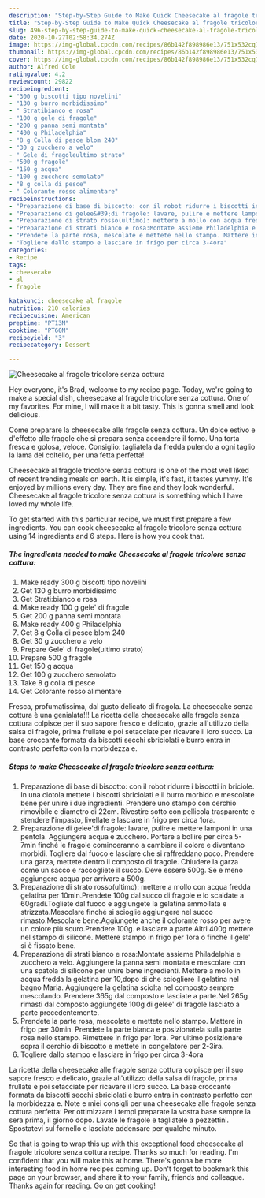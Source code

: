 ```yaml
---
description: "Step-by-Step Guide to Make Quick Cheesecake al fragole tricolore senza cottura"
title: "Step-by-Step Guide to Make Quick Cheesecake al fragole tricolore senza cottura"
slug: 496-step-by-step-guide-to-make-quick-cheesecake-al-fragole-tricolore-senza-cottura
date: 2020-10-27T02:58:34.274Z
image: https://img-global.cpcdn.com/recipes/86b142f898986e13/751x532cq70/cheesecake-al-fragole-tricolore-senza-cottura-recipe-main-photo.jpg
thumbnail: https://img-global.cpcdn.com/recipes/86b142f898986e13/751x532cq70/cheesecake-al-fragole-tricolore-senza-cottura-recipe-main-photo.jpg
cover: https://img-global.cpcdn.com/recipes/86b142f898986e13/751x532cq70/cheesecake-al-fragole-tricolore-senza-cottura-recipe-main-photo.jpg
author: Alfred Cole
ratingvalue: 4.2
reviewcount: 29822
recipeingredient:
- "300 g biscotti tipo novelini"
- "130 g burro morbidissimo"
- " Stratibianco e rosa"
- "100 g gele di fragole"
- "200 g panna semi montata"
- "400 g Philadelphia"
- "8 g Colla di pesce blom 240"
- "30 g zucchero a velo"
- " Gele di fragoleultimo strato"
- "500 g fragole"
- "150 g acqua"
- "100 g zucchero semolato"
- "8 g colla di pesce"
- " Colorante rosso alimentare"
recipeinstructions:
- "Preparazione di base di biscotto: con il robot ridurre i biscotti in briciole. In una ciotola mettete i biscotti sbriciolati e il burro morbido e mescolate bene per unire i due ingredienti. Prendere uno stampo con cerchio rimovibile e diametro di 22cm. Rivestire sotto con pellicola trasparente e stendere l&#39;impasto, livellate e lasciare in frigo per circa 1ora."
- "Preparazione di gelee&#39;di fragole: lavare, pulire e mettere lamponi in una pentola. Aggiungere acqua e zucchero. Portare a bollire per circa 5-7min finché le fragole cominceranno a cambiare il colore e diventano morbidi. Togliere dal fuoco e lasciare che si raffreddano poco. Prendere una garza, mettete dentro il composto di fragole. Chiudere la garza come un sacco e raccogliete il succo. Deve essere 500g. Se e meno aggiungere acqua per arrivare a 500g."
- "Preparazione di strato rosso(ultimo): mettere a mollo con acqua fredda gelatina per 10min.Prendete 100g dal succo di fragole e lo scaldate a 60gradi.Togliete dal fuoco e aggiungete la gelatina ammollata e strizzata.Mescolare finché si scioglie aggiungere nel succo rimasto.Mescolare bene.Aggiungete anche il colorante rosso per avere un colore più scuro.Prendere 100g. e lasciare a parte.Altri 400g mettere nel stampo di silicone. Mettere stampo in frigo per 1ora o finché il gele&#39; si è fissato bene."
- "Preparazione di strati bianco e rosa:Montate assieme Philadelphia e zucchero a velo. Aggiungere la panna semi montata e mescolare con una spatola di silicone per unire bene ingredienti. Mettere a mollo in acqua fredda la gelatina per 10,dopo di che sciogliere il gelatina nel bagno Maria. Aggiungere la gelatina sciolta nel composto sempre mescolando. Prendere 365g dal composto e lasciate a parte.Nel 265g rimasti dal composto aggiungete 100g di gelee&#39; di fragole lasciato a parte precedentemente."
- "Prendete la parte rosa, mescolate e mettete nello stampo. Mattere in frigo per 30min. Prendete la parte bianca e posizionatela sulla parte rosa nello stampo. Rimettere in frigo per 1ora. Per ultimo posizionare sopra il cerchio di biscotto e mettete in congelatore per 2-3ira."
- "Togliere dallo stampo e lasciare in frigo per circa 3-4ora"
categories:
- Recipe
tags:
- cheesecake
- al
- fragole

katakunci: cheesecake al fragole 
nutrition: 210 calories
recipecuisine: American
preptime: "PT13M"
cooktime: "PT60M"
recipeyield: "3"
recipecategory: Dessert

---
```



![Cheesecake al fragole tricolore senza cottura](https://img-global.cpcdn.com/recipes/86b142f898986e13/751x532cq70/cheesecake-al-fragole-tricolore-senza-cottura-recipe-main-photo.jpg)

Hey everyone, it's Brad, welcome to my recipe page. Today, we're going to make a special dish, cheesecake al fragole tricolore senza cottura. One of my favorites. For mine, I will make it a bit tasty. This is gonna smell and look delicious.

Come preparare la cheesecake alle fragole senza cottura. Un dolce estivo e d&#39;effetto alle fragole che si prepara senza accendere il forno. Una torta fresca e golosa, veloce. Consiglio: tagliatela da fredda pulendo a ogni taglio la lama del coltello, per una fetta perfetta!

Cheesecake al fragole tricolore senza cottura is one of the most well liked of recent trending meals on earth. It is simple, it's fast, it tastes yummy. It's enjoyed by millions every day. They are fine and they look wonderful. Cheesecake al fragole tricolore senza cottura is something which I have loved my whole life.


To get started with this particular recipe, we must first prepare a few ingredients. You can cook cheesecake al fragole tricolore senza cottura using 14 ingredients and 6 steps. Here is how you cook that.

<!--inarticleads1-->

##### The ingredients needed to make Cheesecake al fragole tricolore senza cottura:

1. Make ready 300 g biscotti tipo novelini
1. Get 130 g burro morbidissimo
1. Get  Strati:bianco e rosa
1. Make ready 100 g gele&#39; di fragole
1. Get 200 g panna semi montata
1. Make ready 400 g Philadelphia
1. Get 8 g Colla di pesce blom 240
1. Get 30 g zucchero a velo
1. Prepare  Gele&#39; di fragole(ultimo strato)
1. Prepare 500 g fragole
1. Get 150 g acqua
1. Get 100 g zucchero semolato
1. Take 8 g colla di pesce
1. Get  Colorante rosso alimentare


Fresca, profumatissima, dal gusto delicato di fragola. La cheesecake senza cottura è una genialata!!! La ricetta della cheesecake alle fragole senza cottura colpisce per il suo sapore fresco e delicato, grazie all&#39;utilizzo della salsa di fragole, prima frullate e poi setacciate per ricavare il loro succo. La base croccante formata da biscotti secchi sbriciolati e burro entra in contrasto perfetto con la morbidezza e. 

<!--inarticleads2-->

##### Steps to make Cheesecake al fragole tricolore senza cottura:

1. Preparazione di base di biscotto: con il robot ridurre i biscotti in briciole. In una ciotola mettete i biscotti sbriciolati e il burro morbido e mescolate bene per unire i due ingredienti. Prendere uno stampo con cerchio rimovibile e diametro di 22cm. Rivestire sotto con pellicola trasparente e stendere l&#39;impasto, livellate e lasciare in frigo per circa 1ora.
1. Preparazione di gelee&#39;di fragole: lavare, pulire e mettere lamponi in una pentola. Aggiungere acqua e zucchero. Portare a bollire per circa 5-7min finché le fragole cominceranno a cambiare il colore e diventano morbidi. Togliere dal fuoco e lasciare che si raffreddano poco. Prendere una garza, mettete dentro il composto di fragole. Chiudere la garza come un sacco e raccogliete il succo. Deve essere 500g. Se e meno aggiungere acqua per arrivare a 500g.
1. Preparazione di strato rosso(ultimo): mettere a mollo con acqua fredda gelatina per 10min.Prendete 100g dal succo di fragole e lo scaldate a 60gradi.Togliete dal fuoco e aggiungete la gelatina ammollata e strizzata.Mescolare finché si scioglie aggiungere nel succo rimasto.Mescolare bene.Aggiungete anche il colorante rosso per avere un colore più scuro.Prendere 100g. e lasciare a parte.Altri 400g mettere nel stampo di silicone. Mettere stampo in frigo per 1ora o finché il gele&#39; si è fissato bene.
1. Preparazione di strati bianco e rosa:Montate assieme Philadelphia e zucchero a velo. Aggiungere la panna semi montata e mescolare con una spatola di silicone per unire bene ingredienti. Mettere a mollo in acqua fredda la gelatina per 10,dopo di che sciogliere il gelatina nel bagno Maria. Aggiungere la gelatina sciolta nel composto sempre mescolando. Prendere 365g dal composto e lasciate a parte.Nel 265g rimasti dal composto aggiungete 100g di gelee&#39; di fragole lasciato a parte precedentemente.
1. Prendete la parte rosa, mescolate e mettete nello stampo. Mattere in frigo per 30min. Prendete la parte bianca e posizionatela sulla parte rosa nello stampo. Rimettere in frigo per 1ora. Per ultimo posizionare sopra il cerchio di biscotto e mettete in congelatore per 2-3ira.
1. Togliere dallo stampo e lasciare in frigo per circa 3-4ora


La ricetta della cheesecake alle fragole senza cottura colpisce per il suo sapore fresco e delicato, grazie all&#39;utilizzo della salsa di fragole, prima frullate e poi setacciate per ricavare il loro succo. La base croccante formata da biscotti secchi sbriciolati e burro entra in contrasto perfetto con la morbidezza e. Note e miei consigli per una cheesecake alle fragole senza cottura perfetta: Per ottimizzare i tempi preparate la vostra base sempre la sera prima, il giorno dopo. Lavate le fragole e tagliatele a pezzettini. Spostatevi sul fornello e lasciate addensare per qualche minuto. 

So that is going to wrap this up with this exceptional food cheesecake al fragole tricolore senza cottura recipe. Thanks so much for reading. I'm confident that you will make this at home. There's gonna be more interesting food in home recipes coming up. Don't forget to bookmark this page on your browser, and share it to your family, friends and colleague. Thanks again for reading. Go on get cooking!
